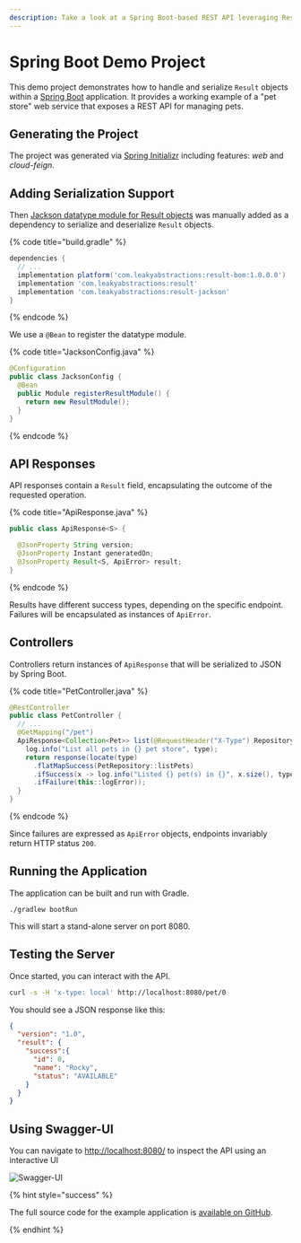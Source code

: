 ```yaml
---
description: Take a look at a Spring Boot-based REST API leveraging Result objects
---
```


# Spring Boot Demo Project

This demo project demonstrates how to handle and serialize `Result` objects within a [Spring Boot][SPRING_BOOT]
application. It provides a working example of a "pet store" web service that exposes a REST API for managing pets.


## Generating the Project

The project was generated via [Spring Initializr][SPRING_INITIALIZR] including features: *web* and *cloud-feign*.


## Adding Serialization Support

Then [Jackson datatype module for Result objects](../../add-ons/jackson.md) was manually added as a dependency to
serialize and deserialize `Result` objects.

{% code title="build.gradle" %}
```gradle
dependencies {
  // ...
  implementation platform('com.leakyabstractions:result-bom:1.0.0.0')
  implementation 'com.leakyabstractions:result'
  implementation 'com.leakyabstractions:result-jackson'
}
```
{% endcode %}

We use a `@Bean` to register the datatype module.

{% code title="JacksonConfig.java" %}
```java
@Configuration
public class JacksonConfig {
  @Bean
  public Module registerResultModule() {
    return new ResultModule();
  }
}
```
{% endcode %}


## API Responses

API responses contain a `Result` field, encapsulating the outcome of the requested operation.

{% code title="ApiResponse.java" %}
```java
public class ApiResponse<S> {

  @JsonProperty String version;
  @JsonProperty Instant generatedOn;
  @JsonProperty Result<S, ApiError> result;
}
```
{% endcode %}

Results have different success types, depending on the specific endpoint. Failures will be encapsulated as instances of
`ApiError`.


## Controllers

Controllers return instances of `ApiResponse` that will be serialized to JSON by Spring Boot.

{% code title="PetController.java" %}
```java
@RestController
public class PetController {
  // ...
  @GetMapping("/pet")
  ApiResponse<Collection<Pet>> list(@RequestHeader("X-Type") RepositoryType type) {
    log.info("List all pets in {} pet store", type);
    return response(locate(type)
      .flatMapSuccess(PetRepository::listPets)
      .ifSuccess(x -> log.info("Listed {} pet(s) in {}", x.size(), type))
      .ifFailure(this::logError));
  }
}
```
{% endcode %}

Since failures are expressed as `ApiError` objects, endpoints invariably return HTTP status `200`.


## Running the Application

The application can be built and run with Gradle.

```
./gradlew bootRun
```

This will start a stand-alone server on port 8080.


## Testing the Server

Once started, you can interact with the API.

```bash
curl -s -H 'x-type: local' http://localhost:8080/pet/0
```

You should see a JSON response like this:

```json
{
  "version": "1.0",
  "result": {
    "success":{
      "id": 0,
      "name": "Rocky",
      "status": "AVAILABLE"
    }
  }
}
```


## Using Swagger-UI

You can navigate to <http://localhost:8080/> to inspect the API using an interactive UI

![Swagger-UI](https://dev.leakyabstractions.com/result-example-spring-boot/swagger-ui.png)

{% hint style="success" %}

The full source code for the example application is [available on GitHub][SOURCE_CODE].

{% endhint %}


[SOURCE_CODE]:                  https://github.com/LeakyAbstractions/result-example-spring-boot
[SPRING_BOOT]:                  https://spring.io/projects/spring-boot
[SPRING_INITIALIZR]:            https://start.spring.io/
